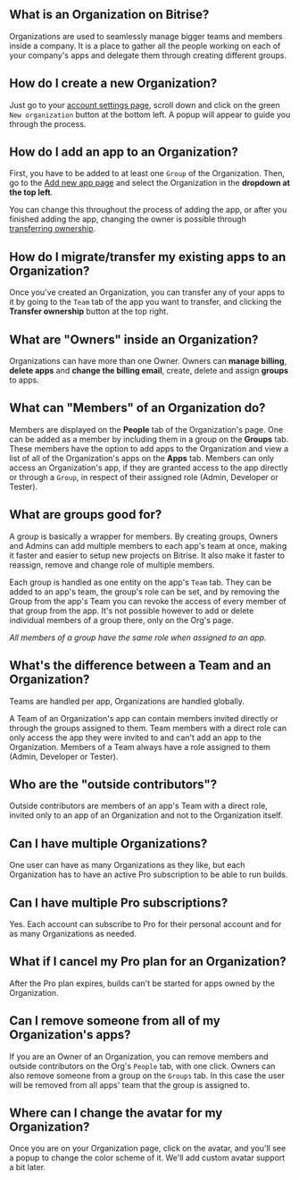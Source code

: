 <h2>What is an Organization on Bitrise?</h2>
<p>Organizations are used to seamlessly manage bigger teams and members inside a company.
It is a place to gather all the people working on each of your company's
apps and delegate them through creating different groups.</p>
<h2>How do I create a new Organization?</h2>
<p>Just go to your <a href="https://www.bitrise.io/me/profile#/overview">account settings page</a>,
scroll down and click on the green <code>New organization</code> button at the bottom left.
A popup will appear to guide you through the process.</p>
<h2>How do I add an app to an Organization?</h2>
<p>First, you have to be added to at least one <code>Group</code> of the Organization.
Then, go to the <a href="https://www.bitrise.io/apps/add">Add new app page</a> and select
the Organization in the <strong>dropdown at the top left</strong>.</p>
<p>You can change this throughout the process of adding the app, or after you finished adding the app,
changing the owner is possible through <a href="/faq/how-to-change-the-owner-of-an-app/">transferring ownership</a>.</p>
<h2>How do I migrate/transfer my existing apps to an Organization?</h2>
<p>Once you've created an Organization, you can transfer any of your apps to it by going to
the <code>Team</code> tab of the app you want to transfer, and clicking the <strong>Transfer ownership</strong> button at the top right.</p>
<h2>What are &quot;Owners&quot; inside an Organization?</h2>
<p>Organizations can have more than one Owner.
Owners can <strong>manage billing</strong>, <strong>delete apps</strong> and <strong>change the billing email</strong>,
create, delete and assign <strong>groups</strong> to apps.</p>
<h2>What can &quot;Members&quot; of an Organization do?</h2>
<p>Members are displayed on the <strong>People</strong> tab of the Organization's page.
One can be added as a member by including them in a group on the <strong>Groups</strong> tab.
These members have the option to add apps to the Organization and view a list of all of the
Organization's apps on the <strong>Apps</strong> tab.
Members can only access an Organization's app, if they are granted access to the app directly or through a <code>Group</code>,
in respect of their assigned role (Admin, Developer or Tester).</p>
<h2>What are groups good for?</h2>
<p>A group is basically a wrapper for members. By creating groups, Owners and Admins can
add multiple members to each app's team at once, making it faster and easier to setup new
projects on Bitrise. It also make it faster to reassign, remove and change role of multiple members.</p>
<p>Each group is handled as one entity on the app's <code>Team</code> tab. They can be added to an app's team,
the group's role can be set, and by removing the Group from the app's Team
you can revoke the access of every member of that group from the app.
It's not possible however to add or delete individual members of a group there, only on the Org's page.</p>
<p><em>All members of a group have the same role when assigned to an app.</em></p>
<h2>What's the difference between a Team and an Organization?</h2>
<p>Teams are handled per app, Organizations are handled globally.</p>
<p>A Team of an Organization's app can contain members invited directly
or through the groups assigned to them. Team members with a direct role
can only access the app they were invited to and can't add an app to the Organization.
Members of a Team always have a role assigned to them (Admin, Developer or Tester).</p>
<h2>Who are the &quot;outside contributors&quot;?</h2>
<p>Outside contributors are members of an app's Team with a direct role,
invited only to an app of an Organization and not to the Organization itself.</p>
<h2>Can I have multiple Organizations?</h2>
<p>One user can have as many Organizations as they like, but each Organization has to have
an active Pro subscription to be able to run builds.</p>
<h2>Can I have multiple Pro subscriptions?</h2>
<p>Yes. Each account can subscribe to Pro for their personal account and for as many Organizations as needed.</p>
<h2>What if I cancel my Pro plan for an Organization?</h2>
<p>After the Pro plan expires, builds can't be started for apps owned by the Organization.</p>
<h2>Can I remove someone from all of my Organization's apps?</h2>
<p>If you are an Owner of an Organization, you can remove members and outside contributors
on the Org's <code>People</code> tab, with one click. Owners can also remove someone from a group
on the <code>Groups</code> tab. In this case the user will be removed from all apps' team that the group is assigned to.</p>
<h2>Where can I change the avatar for my Organization?</h2>
<p>Once you are on your Organization page, click on the avatar, and you'll see a popup
to change the color scheme of it. We'll add custom avatar support a bit later.</p>
